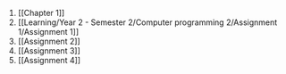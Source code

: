 1. [[Chapter 1]]
2. [[Learning/Year 2 - Semester 2/Computer programming 2/Assignment 1/Assignment 1]]
3. [[Assignment 2]]
4. [[Assignment 3]]
5. [[Assignment 4]]